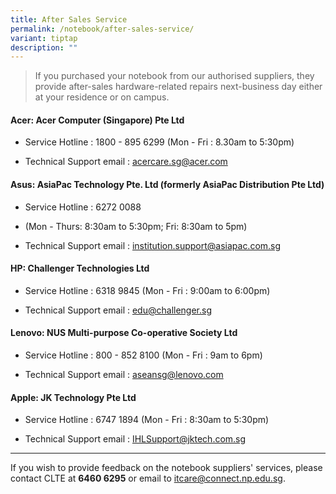 ```yaml
---
title: After Sales Service
permalink: /notebook/after-sales-service/
variant: tiptap
description: ""
---
```

<blockquote>
<p>If you purchased your notebook from our authorised suppliers, they provide
after-sales hardware-related repairs next-business day either at your residence
or on campus.</p>
<p></p>
</blockquote>
<h4>Acer: Acer Computer (Singapore) Pte Ltd</h4>
<ul data-tight="true" class="tight">
<li>
<p>Service Hotline : 1800 - 895 6299 (Mon - Fri : 8.30am to 5:30pm)</p>
</li>
<li>
<p>Technical Support email : <a href="mailto:acercare.sg@acer.com" rel="noopener noreferrer nofollow" target="_blank">acercare.sg@acer.com</a>​</p>
</li>
</ul>
<h4>Asus: AsiaPac Technology Pte. Ltd​ (formerly AsiaPac Distribution Pte Ltd)</h4>
<ul data-tight="true" class="tight">
<li>
<p>Service Hotline : 6272 0088</p>
</li>
<li>
<p>(Mon - Thurs: 8:30am to 5:30pm; Fri: 8:30am to 5pm)</p>
</li>
<li>
<p>Technical Support email : <a href="mailto:institution.support@asiapac.com.sg" rel="noopener noreferrer nofollow" target="_blank">institution.support@asiapac.com.sg</a>
</p>
</li>
</ul>
<h4>HP: Challenger Technologies Ltd</h4>
<ul data-tight="true" class="tight">
<li>
<p>Service Hotline : 6318 9845 (Mon - Fri : 9:00am to 6:00pm)</p>
</li>
<li>
<p>Technical Support email : <a href="mailto:edu@challenger.sg" rel="noopener noreferrer nofollow" target="_blank">edu@challenger.sg</a>​​</p>
</li>
</ul>
<h4>Lenovo: NUS Multi-purpose Co-operative Society Ltd</h4>
<ul data-tight="true" class="tight">
<li>
<p>Service Hotline : 800 - 852 8100 (Mon - Fri : 9am to 6pm)</p>
</li>
<li>
<p>Technical Support email : <a href="mailto:aseansg@lenovo.com" rel="noopener noreferrer nofollow" target="_blank">aseansg@lenovo.com</a>
</p>
</li>
</ul>
<h4>Apple: JK Technology Pte Ltd</h4>
<ul data-tight="true" class="tight">
<li>
<p>Service Hotline : 6747 1894 (Mon - Fri : 8:30am to 5:30pm)</p>
</li>
<li>
<p>Technical Support email : <a href="mailto:IHLSupport@jktech.com.sg" rel="noopener noreferrer nofollow" target="_blank">IHLSupport@jktech.com.sg</a>​</p>
</li>
</ul>
<hr>
<p></p>
<p>If you wish to provide feedback on the notebook suppliers' services, please
contact CLTE at <strong>6460 6295</strong> or email to <a href="itcare@connect.np.edu.sg" rel="noopener noreferrer nofollow" target="_blank">itcare@connect.np.edu.sg</a>.</p>
<p></p>